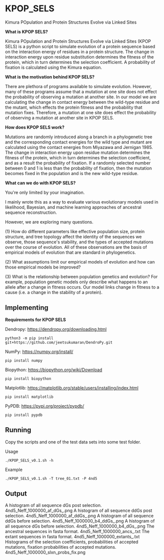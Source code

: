 # KPOP_SELS
Kimura POpulation and Protein Structures Evolve via Linked Sites

**What is KPOP SELS?**

Kimura POpulation and Protein Structures Evolve via Linked Sites (KPOP SELS) is a python script to simulate evolution of a protein sequence based on the interaction energy of residues in a protein structure. The change in interaction energy upon residue substitution determines the fitness of the protein, which in turn determines the selection coefficient. A probability of fixation is calculated using the Kimura equation. 

**What is the motivation behind KPOP SELS?**

There are plethora of programs available to simulate evolution. However, many of these programs assume that a mutation at one site does not effect the probability of observing a mutation at another site. In our model we are calculating the change in contact energy between the wild-type residue and the mutant, which effects the protein fitness and the probability that mutation fixes. Therefore, a mutation at one site does effect the probability of observing a mutation at another site in KPOP SELS.

**How does KPOP SELS work?**

Mutations are randomly introduced along a branch in a phylogenetic tree and the corresponding contact energies for the wild type and mutant are calculated using the contact energies from Miyazawa and Jernigan 1985. The change in interaction energy upon residue mutation determines the fitness of the protein, which in turn determines the selection coefficient, and as a result the probability of fixation. If a randomly selected number between 0 and 1 is less than the probability of fixation, then the mutation becomes fixed in the population and is the new wild-type residue. 

**What can we do with KPOP SELS?**

You're only limited by your imagination. 

I mainly wrote this as a way to evaluate various evolutionary models used in likelihood, Bayesian, and machine learning approaches of ancestral sequence reconstruction. 

However, we are exploring many questions.

(1) How do different parameters like effective population size, protein structure, and tree topology affect the identity of the sequences we observe, those sequence's stability, and the types of accepted mutations over the course of evolution. All of these observations are the basis of empirical models of evolution that are standard in phylogenetics. 

(2) What assumptions limit our empirical models of evolution and how can those empirical models be improved?

(3) What is the relationship between population genetics and evolution? For example, population genetic models only describe what happens to an allele after a change in fitness occurs. Our model links change in fitness to a cause (i.e. a change in the stability of a protein).  

## Implementing

**Requirements for KPOP SELS**

Dendropy: https://dendropy.org/downloading.html
```
python3 -m pip install git+https://github.com/jeetsukumaran/DendroPy.git
```

NumPy: https://numpy.org/install/
```
pip install numpy
```

Biopython: https://biopython.org/wiki/Download
```
pip install biopython
```

Matplotlib: https://matplotlib.org/stable/users/installing/index.html
```
pip install matplotlib
```

PyPDB: https://pypi.org/project/pypdb/
```
pip install pypdb
```

## Running

Copy the scripts and one of the test data sets into some test folder. 

Usage
```
./KPOP_SELS_v0.1.sh -h 
```

Example
```
./KPOP_SELS_v0.1.sh -T tree_01.txt -P 4nd5
```

## Output
A histogram of all sequence dGs post selection.
4nd5_Neff_1000000_af_dGs_.png
A histogram of all sequence ddGs post selection.
4nd5_Neff_1000000_af_ddGs_.png
A histogram of all sequence ddGs before selection.
4nd5_Neff_1000000_b4_ddGs_.png
A histogram of all sequence dGs before selection.
4nd5_Neff_1000000_b4_dGs_.png
The ancestral sequences in fasta format.
4nd5_Neff_1000000_ancs_.txt
The extant sequences in fasta format.
4nd5_Neff_1000000_extants_.txt
Histograms of the selection coefficients, probabilities of accepted mutations, fixation probabilities of accepted mutations.
4nd5_Neff_1000000_slxn_probs_fix.png
